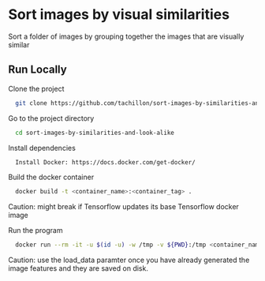 
# Sort images by visual similarities

Sort a folder of images by grouping together the images that are visually similar

## Run Locally

Clone the project

```bash
  git clone https://github.com/tachillon/sort-images-by-similarities-and-look-alike.git
```

Go to the project directory

```bash
  cd sort-images-by-similarities-and-look-alike
```

Install dependencies

```bash
  Install Docker: https://docs.docker.com/get-docker/
```

Build the docker container

```bash
  docker build -t <container_name>:<container_tag> .
```
Caution: might break if Tensorflow updates its base Tensorflow docker image

Run the program

```bash
  docker run --rm -it -u $(id -u) -w /tmp -v ${PWD}:/tmp <container_name>:<container_tag> python3 image_similarity.py --input_dir ./imgs --use_tfhub_model false --load_data false
```
Caution: use the load_data paramter once you have already generated the image features and they are saved on disk.